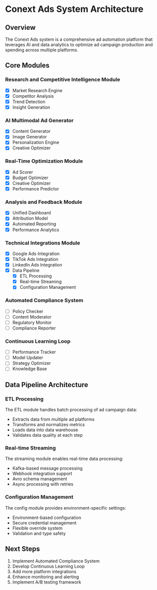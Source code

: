 # Conext Ads System Architecture

## Overview
The Conext Ads system is a comprehensive ad automation platform that leverages AI and data analytics to optimize ad campaign production and spending across multiple platforms.

## Core Modules

### Research and Competitive Intelligence Module
- [x] Market Research Engine
- [x] Competitor Analysis
- [x] Trend Detection
- [x] Insight Generation

### AI Multimodal Ad Generator
- [x] Content Generator
- [x] Image Generator
- [x] Personalization Engine
- [x] Creative Optimizer

### Real-Time Optimization Module
- [x] Ad Scorer
- [x] Budget Optimizer
- [x] Creative Optimizer
- [x] Performance Predictor

### Analysis and Feedback Module
- [x] Unified Dashboard
- [x] Attribution Model
- [x] Automated Reporting
- [x] Performance Analytics

### Technical Integrations Module
- [x] Google Ads Integration
- [x] TikTok Ads Integration
- [x] LinkedIn Ads Integration
- [x] Data Pipeline
  - [x] ETL Processing
  - [x] Real-time Streaming
  - [x] Configuration Management

### Automated Compliance System
- [ ] Policy Checker
- [ ] Content Moderator
- [ ] Regulatory Monitor
- [ ] Compliance Reporter

### Continuous Learning Loop
- [ ] Performance Tracker
- [ ] Model Updater
- [ ] Strategy Optimizer
- [ ] Knowledge Base

## Data Pipeline Architecture

### ETL Processing
The ETL module handles batch processing of ad campaign data:
- Extracts data from multiple ad platforms
- Transforms and normalizes metrics
- Loads data into data warehouse
- Validates data quality at each step

### Real-time Streaming
The streaming module enables real-time data processing:
- Kafka-based message processing
- Webhook integration support
- Avro schema management
- Async processing with retries

### Configuration Management
The config module provides environment-specific settings:
- Environment-based configuration
- Secure credential management
- Flexible override system
- Validation and type safety

## Next Steps
1. Implement Automated Compliance System
2. Develop Continuous Learning Loop
3. Add more platform integrations
4. Enhance monitoring and alerting
5. Implement A/B testing framework